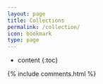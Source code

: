 ```yaml
---
layout: page
title: Collections
permalink: /collection/
icon: bookmark
type: page
---
```


* content
{:toc}




{% include comments.html %}
